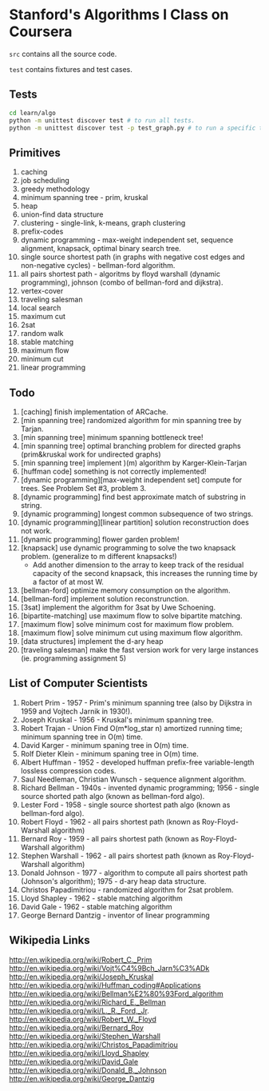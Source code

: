 Stanford's Algorithms I Class on Coursera
=========================================

`src` contains all the source code.

`test` contains fixtures and test cases.


Tests
-----

```bash
cd learn/algo
python -m unittest discover test # to run all tests.
python -m unittest discover test -p test_graph.py # to run a specific test case.
```

Primitives
----------

1. caching
2. job scheduling
2. greedy methodology
3. minimum spanning tree - prim, kruskal
4. heap
5. union-find data structure
6. clustering - single-link, k-means, graph clustering
7. prefix-codes
8. dynamic programming - max-weight independent set, sequence alignment, knapsack, optimal binary search tree.
9. single source shortest path (in graphs with negative cost edges and non-negative cycles) - bellman-ford algorithm.
10. all pairs shortest path - algoritms by floyd warshall (dynamic programming), johnson (combo of bellman-ford and dijkstra).
11. vertex-cover
12. traveling salesman
13. local search
14. maximum cut
15. 2sat
16. random walk
17. stable matching
18. maximum flow
19. minimum cut
20. linear programming

Todo
----

1. [caching] finish implementation of ARCache.
2. [min spanning tree] randomized algorithm for min spanning tree by Tarjan.
3. [min spanning tree] minimum spanning bottleneck tree!
3. [min spanning tree] optimal branching problem for directed graphs (prim&kruskal work for undirected graphs)
3. [min spanning tree] implement )(m) algorithm by Karger-Klein-Tarjan
4. [huffman code] something is not correctly implemented!
5. [dynamic programming][max-weight independent set] compute for trees. See Problem Set #3, problem 3.
6. [dynamic programming] find best approximate match of substring in string.
7. [dynamic programming] longest common subsequence of two strings.
8. [dynamic programming][linear partition] solution reconstruction does not work.
9. [dynamic programming] flower garden problem!
10. [knapsack] use dynamic programming to solve the two knapsack problem. (generalize to m different knapsacks!)
    - Add another dimension to the array to keep track of the residual capacity of the second knapsack, this increases the running time by a factor of at most W.
11. [bellman-ford] optimize memory consumption on the algorithm.
12. [bellman-ford] implement solution reconstrunction.
13. [3sat] implement the algorithm for 3sat by Uwe Schoening.
14. [bipartite-matching] use maximum flow to solve bipartite matching.
15. [maximum flow] solve minimum cost for maximum flow problem.
16. [maximum flow] solve minimum cut using maximum flow algorithm.
17. [data structures] implement the d-ary heap
18. [traveling salesman] make the fast version work for very large instances (ie. programming assignment 5)

List of Computer Scientists
---------------------------

1. Robert Prim - 1957 - Prim's minimum spanning tree (also by Dijkstra in 1959 and Vojtech Jarnik in 1930!).
2. Joseph Kruskal - 1956 - Kruskal's minimum spanning tree.
3. Robert Trajan - Union Find O(m\*log_star n) amortized running time; minimum spanning tree in O(m) time.
3. David Karger - minimum spaning tree in O(m) time.
3. Rolf Dieter Klein - minimum spaning tree in O(m) time.
4. Albert Huffman - 1952 - developed huffman prefix-free variable-length lossless compression codes.
5. Saul Needleman, Christian Wunsch - sequence alignment algorithm.
6. Richard Bellman - 1940s - invented dynamic programming; 1956 - single source shorted path algo (known as bellman-ford algo).
7. Lester Ford - 1958 - single source shortest path algo (known as bellman-ford algo).
8. Robert Floyd - 1962 - all pairs shortest path (known as Roy-Floyd-Warshall algorithm)
9. Bernard Roy - 1959 - all pairs shortest path (known as Roy-Floyd-Warshall algorithm)
10. Stephen Warshall - 1962 - all pairs shortest path (known as Roy-Floyd-Warshall algorithm)
10. Donald Johnson - 1977 - algorithm to compute all pairs shortest path (Johnson's algorithm); 1975 - d-ary heap data structure.
11. Christos Papadimitriou - randomized algorithm for 2sat problem.
12. Lloyd Shapley - 1962 - stable matching algorithm
13. David Gale - 1962 - stable matching algorithm
14. George Bernard Dantzig - inventor of linear programming

Wikipedia Links
---------------

http://en.wikipedia.org/wiki/Robert_C._Prim
http://en.wikipedia.org/wiki/Vojt%C4%9Bch_Jarn%C3%ADk
http://en.wikipedia.org/wiki/Joseph_Kruskal
http://en.wikipedia.org/wiki/Huffman_coding#Applications
http://en.wikipedia.org/wiki/Bellman%E2%80%93Ford_algorithm
http://en.wikipedia.org/wiki/Richard_E._Bellman
http://en.wikipedia.org/wiki/L._R._Ford,_Jr.
http://en.wikipedia.org/wiki/Robert_W._Floyd
http://en.wikipedia.org/wiki/Bernard_Roy
http://en.wikipedia.org/wiki/Stephen_Warshall
http://en.wikipedia.org/wiki/Christos_Papadimitriou
http://en.wikipedia.org/wiki/Lloyd_Shapley
http://en.wikipedia.org/wiki/David_Gale
http://en.wikipedia.org/wiki/Donald_B._Johnson
http://en.wikipedia.org/wiki/George_Dantzig
